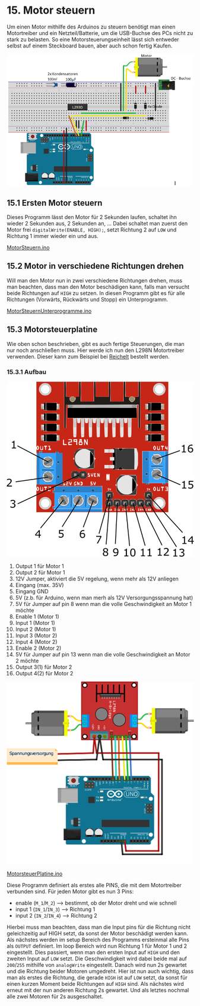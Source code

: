 # 15. Motor steuern

Um einen Motor mithilfe des Arduinos zu steuern benötigt man einen Motortreiber und ein Netzteil/Batterie, um die
USB-Buchse des PCs nicht zu stark zu belasten. So eine Motorsteuerungseinheit lässt sich entweder selbst auf einem
Steckboard bauen, aber auch schon fertig Kaufen.

![Motor Schaltung](../_media/arduino-einfuehrung/schaltungen/MotorArduino_named.png)

## 15.1 Ersten Motor steuern

Dieses Programm lässt den Motor für 2 Sekunden laufen, schaltet ihn wieder 2 Sekunden aus, 2 Sekunden an, ... Dabei
schaltet man zuerst den Motor frei `digitalWrite(ENABLE, HIGH);`, setzt Richtung 2 auf `LOW` und Richtung 1 immer wieder
ein und aus.

[MotorSteuern.ino]({GITHUB}/programme/ArduinoEinfuehrung/15.1_MotorSteuern/MotorSteuern.ino ':include :type=code arduino :link :wrap :open')

## 15.2 Motor in verschiedene Richtungen drehen

Will man den Motor nun in zwei verschiedene Richtungen drehen, muss man beachten, dass man den Motor beschädigen kann,
falls man versucht beide Richtungen auf `HIGH` zu setzen. In diesen Programm gibt es für alle Richtungen (Vorwärts,
Rückwärts und Stopp) ein Unterprogramm.

[MotorSteuernUnterprogramme.ino]({GITHUB}/programme/ArduinoEinfuehrung/15.2_UnterprogrammeFuerMotor/MotorSteuernUnterprogramme.ino ':include :type=code arduino :link :wrap :open')

## 15.3 Motorsteuerplatine

Wie oben schon beschrieben, gibt es auch fertige Steuerungen, die man nur noch anschließen muss. Hier werde ich nun den
L298N Motortreiber verwenden. Dieser kann zum Beispiel bei
[Reichelt](https://www.reichelt.de/de/de/entwicklerboards-motodriver2-l298n-debo-motodriver2-p202829.html) bestellt
werden.

### 15.3.1 Aufbau

![L298N Aufbau](../_media/arduino-einfuehrung/bauteile/L298N.png)

1. Output 1 für Motor 1
2. Output 2 für Motor 1
3. 12V Jumper, aktiviert die 5V regelung, wenn mehr als 12V anliegen
4. Eingang (max. 35V)
5. Eingang GND
6. 5V (z.b. für Arduino, wenn man merh als 12V Versorgungsspannung hat)
7. 5V für Jumper auf pin 8 wenn man die volle Geschwindigkeit an Motor 1 möchte
8. Enable 1 (Motor 1)
9. Input 1 (Motor 1)
10. Input 2 (Motor 1)
11. Input 3 (Motor 2)
12. Input 4 (Motor 2)
13. Enable 2 (Motor 2)
14. 5V für Jumper auf pin 13 wenn man die volle Geschwindigkeit an Motor 2 möchte
15. Output 3(1) für Motor 2
16. Output 4(2) für Motor 2

![Motor Schaltung](../_media/arduino-einfuehrung/schaltungen/MotorArduino_Treiber.png)

[MotorsteuerPlatine.ino]({GITHUB}/programme/ArduinoEinfuehrung/15.3_MotorsteuerPlatine/MotorsteuerPlatine.ino ':include :type=code arduino :link :wrap :open')

Diese Programm definiert als erstes alle PINS, die mit dem Motortreiber verbunden sind. Für jeden Motor gibt es nun 3
Pins:

- enable (`M_1`/`M_2`) --> bestimmt, ob der Motor dreht und wie schnell
- input 1 (`IN_1`/`IN_3`) --> Richtung 1
- input 2 (`IN_2`/`IN_4`) --> Richtung 2

Hierbei muss man beachten, dass man die Input pins für die Richtung nicht geleichzeitig auf HIGH setzt, da sonst der
Motor beschädigt werden kann. Als nächstes werden im setup Bereich des Programms ersteinmal alle Pins als `OUTPUT`
definiert. Im loop Bereich wird nun Richtung 1 für Motor 1 und 2 eingestellt. Dies passiert, wenn man den ersten Input
auf `HIGH` und den zweiten Input auf `LOW` setzt. Die Geschwindigkeit wird dabei beide mal auf `200`/`255` mithilfe von
`analogWrite` eingestellt. Danach wird nun 2s gewartet und die Richtung beider Motoren umgedreht. Hier ist nun auch
wichtig, dass man als erstes die Richtung, die gerade `HIGH` ist auf `LOW` setzt, da sonst für einen kurzen Moment beide
Richtungen auf `HIGH` sind. Als nächstes wird erneut mit der nun anderen Richtung 2s gewartet. Und als letztes nochmal
alle zwei Motoren für 2s ausgeschaltet.

